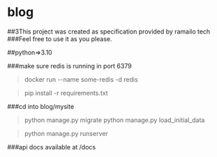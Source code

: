 # blog
##3This project was created as specification provided by ramailo tech
###Feel free to use it as you please.

##python=>3.10

###make sure redis is running in port 6379

> docker run --name some-redis -d redis

> pip install -r requirements.txt

###cd into blog/mysite

> python manage.py migrate
> python manage.py load_initial_data

> python manage.py runserver

###api docs available at /docs

